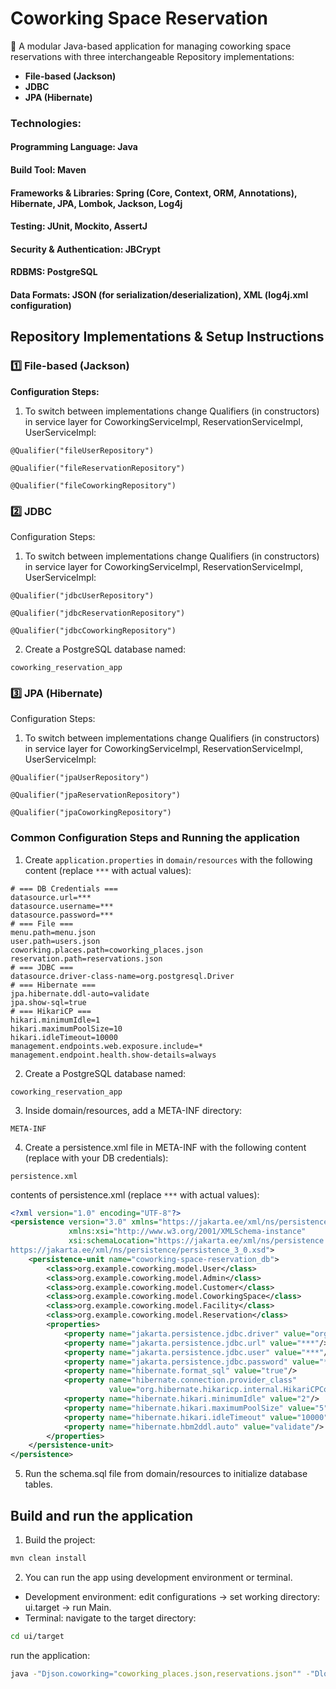 # Coworking Space Reservation

🧾 A modular Java-based application for managing coworking space reservations with three interchangeable Repository
implementations:

- **File-based (Jackson)**
- **JDBC**
- **JPA (Hibernate)**

### Technologies:

#### Programming Language: Java

#### Build Tool: Maven

#### Frameworks & Libraries: Spring (Core, Context, ORM, Annotations), Hibernate, JPA, Lombok, Jackson, Log4j

#### Testing: JUnit, Mockito, AssertJ

#### Security & Authentication: JBCrypt

#### RDBMS: PostgreSQL

#### Data Formats: JSON (for serialization/deserialization), XML (log4j.xml configuration)

## Repository Implementations & Setup Instructions

### 1️⃣ File-based (Jackson)

**Configuration Steps:**

1. To switch between implementations change Qualifiers (in constructors) in service layer for CoworkingServiceImpl,
   ReservationServiceImpl, UserServiceImpl:

```
@Qualifier("fileUserRepository")
```

```
@Qualifier("fileReservationRepository")
```

```
@Qualifier("fileCoworkingRepository")
```

### 2️⃣ JDBC

Configuration Steps:

1. To switch between implementations change Qualifiers (in constructors) in service layer for CoworkingServiceImpl,
   ReservationServiceImpl, UserServiceImpl:

```
@Qualifier("jdbcUserRepository")
```

```
@Qualifier("jdbcReservationRepository")
```

```
@Qualifier("jdbcCoworkingRepository")
```

2. Create a PostgreSQL database named:

```
coworking_reservation_app
```

### 3️⃣ JPA (Hibernate)

Configuration Steps:

1. To switch between implementations change Qualifiers (in constructors) in service layer for CoworkingServiceImpl,
   ReservationServiceImpl, UserServiceImpl:

```
@Qualifier("jpaUserRepository")
```

```
@Qualifier("jpaReservationRepository")
 ```

```
@Qualifier("jpaCoworkingRepository")
 ```

### Common Configuration Steps and Running the application

1. Create `application.properties` in `domain/resources` with the following content (replace `***` with actual values):

```properties
# === DB Credentials ===
datasource.url=***
datasource.username=***
datasource.password=***
# === File ===
menu.path=menu.json
user.path=users.json
coworking.places.path=coworking_places.json
reservation.path=reservations.json
# === JDBC ===
datasource.driver-class-name=org.postgresql.Driver
# === Hibernate ===
jpa.hibernate.ddl-auto=validate
jpa.show-sql=true
# === HikariCP ===
hikari.minimumIdle=1
hikari.maximumPoolSize=10
hikari.idleTimeout=10000
management.endpoints.web.exposure.include=*
management.endpoint.health.show-details=always
```

2. Create a PostgreSQL database named:

```
coworking_reservation_app
```

3. Inside domain/resources, add a META-INF directory:

```
META-INF
```

4. Create a persistence.xml file in META-INF with the following content (replace with your DB credentials):

```
persistence.xml
```

contents of persistence.xml (replace `***` with actual values):

```xml
<?xml version="1.0" encoding="UTF-8"?>
<persistence version="3.0" xmlns="https://jakarta.ee/xml/ns/persistence"
             xmlns:xsi="http://www.w3.org/2001/XMLSchema-instance"
             xsi:schemaLocation="https://jakarta.ee/xml/ns/persistence
https://jakarta.ee/xml/ns/persistence/persistence_3_0.xsd">
    <persistence-unit name="coworking-space-reservation_db">
        <class>org.example.coworking.model.User</class>
        <class>org.example.coworking.model.Admin</class>
        <class>org.example.coworking.model.Customer</class>
        <class>org.example.coworking.model.CoworkingSpace</class>
        <class>org.example.coworking.model.Facility</class>
        <class>org.example.coworking.model.Reservation</class>
        <properties>
            <property name="jakarta.persistence.jdbc.driver" value="org.postgresql.Driver"/>
            <property name="jakarta.persistence.jdbc.url" value="***"/>
            <property name="jakarta.persistence.jdbc.user" value="***"/>
            <property name="jakarta.persistence.jdbc.password" value="***"/>
            <property name="hibernate.format_sql" value="true"/>
            <property name="hibernate.connection.provider_class"
                      value="org.hibernate.hikaricp.internal.HikariCPConnectionProvider"/>
            <property name="hibernate.hikari.minimumIdle" value="2"/>
            <property name="hibernate.hikari.maximumPoolSize" value="5"/>
            <property name="hibernate.hikari.idleTimeout" value="10000"/>
            <property name="hibernate.hbm2ddl.auto" value="validate"/>
        </properties>
    </persistence-unit>
</persistence>
```

5. Run the schema.sql file from domain/resources to initialize database tables.

## Build and run the application

1. Build the project:

```sh
mvn clean install
```

2. You can run the app using development environment or terminal.

- Development environment: edit configurations -> set working directory: ui.target -> run Main.
- Terminal: navigate to the target directory:

```sh
cd ui/target
```

run the application:

```sh
java -"Djson.coworking="coworking_places.json,reservations.json"" -"Dlog4j.configurationFile=log4j2.xml" -jar ui-1.0-SNAPSHOT.jar
```

